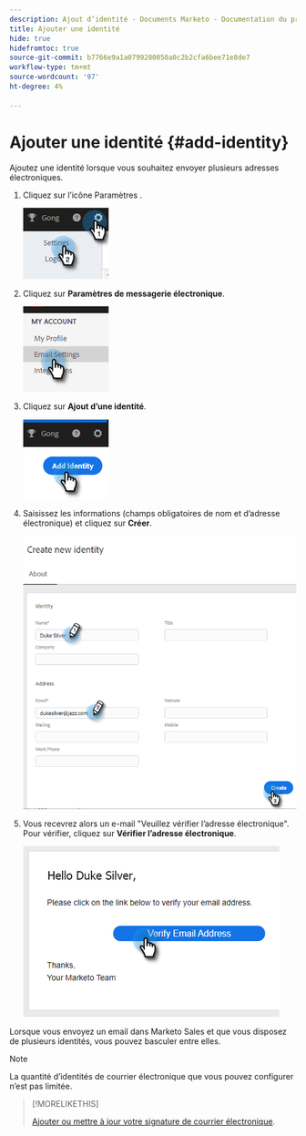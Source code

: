 ```yaml
---
description: Ajout d’identité - Documents Marketo - Documentation du produit
title: Ajouter une identité
hide: true
hidefromtoc: true
source-git-commit: b7766e9a1a0799280050a0c2b2cfa6bee71e8de7
workflow-type: tm+mt
source-wordcount: '97'
ht-degree: 4%

---
```


# Ajouter une identité {#add-identity}

Ajoutez une identité lorsque vous souhaitez envoyer plusieurs adresses électroniques.

1. Cliquez sur l’icône Paramètres .

   ![](assets/add-identity-1.png)

1. Cliquez sur **Paramètres de messagerie électronique**.

   ![](assets/add-identity-2.png)

1. Cliquez sur **Ajout d’une identité**.

   ![](assets/add-identity-3.png)

1. Saisissez les informations (champs obligatoires de nom et d’adresse électronique) et cliquez sur **Créer**.

   ![](assets/add-identity-4.png)

1. Vous recevrez alors un e-mail &quot;Veuillez vérifier l’adresse électronique&quot;. Pour vérifier, cliquez sur **Vérifier l’adresse électronique**.

   ![](assets/add-identity-5.png)

Lorsque vous envoyez un email dans Marketo Sales et que vous disposez de plusieurs identités, vous pouvez basculer entre elles.

>[!NOTE]
>
>La quantité d’identités de courrier électronique que vous pouvez configurer n’est pas limitée.

>[!MORELIKETHIS]
>
>[Ajouter ou mettre à jour votre signature de courrier électronique](/help/marketo/product-docs/marketo-sales-insight/actions/getting-started/email-settings/add-or-update-your-email-signature.md).
